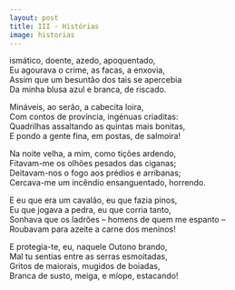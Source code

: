 ```yaml
---
layout: post
title: III - Histórias
image: historias
---
```

<span class="caps" alt="C"></span>ismático, doente, azedo, apoquentado,  
Eu agourava o crime, as facas, a enxovia,  
Assim que um besuntão dos tais se apercebia  
Da minha blusa azul e branca, de riscado.  

Mináveis, ao serão, a cabecita loira,  
Com contos de província, ingénuas criaditas:  
Quadrilhas assaltando as quintas mais bonitas,  
E pondo a gente fina, em postas, de salmoira!  

Na noite velha, a mim, como tições ardendo,  
Fitavam-me os olhões pesados das ciganas;  
Deitavam-nos o fogo aos prédios e arribanas;  
Cercava-me um incêndio ensanguentado, horrendo.  

E eu que era um cavalão, eu que fazia pinos,  
Eu que jogava a pedra, eu que corria tanto,  
Sonhava que os ladrões – homens de quem me espanto –  
Roubavam para azeite a carne dos meninos!  

E protegia-te, eu, naquele Outono brando,  
Mal tu sentias entre as serras esmoitadas,  
Gritos de maiorais, mugidos de boiadas,  
Branca de susto, meiga, e míope, estacando!  